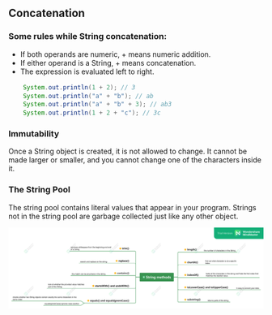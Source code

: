 ## Concatenation

### Some rules while String concatenation: 
- If both operands are numeric, + means numeric addition.
- If either operand is a String, + means concatenation.
- The expression is evaluated left to right.

```java
    System.out.println(1 + 2); // 3
    System.out.println("a" + "b"); // ab
    System.out.println("a" + "b" + 3); // ab3
    System.out.println(1 + 2 + "c"); // 3c
```
### Immutability
Once a String object is created, it is not allowed to change. It cannot be made larger or
smaller, and you cannot change one of the characters inside it.

### The String Pool
The string pool contains literal values that appear in your program.
Strings not in the string pool are garbage collected just like any other object.

![image info](../../resources/images/string-methods.png)
